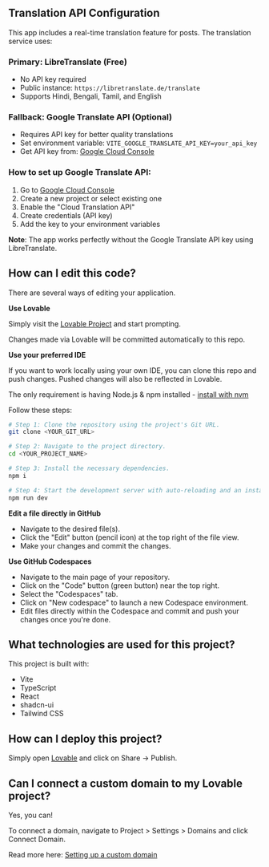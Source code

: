 

## Translation API Configuration

This app includes a real-time translation feature for posts. The translation service uses:

### Primary: LibreTranslate (Free)
- No API key required
- Public instance: `https://libretranslate.de/translate`
- Supports Hindi, Bengali, Tamil, and English

### Fallback: Google Translate API (Optional)
- Requires API key for better quality translations
- Set environment variable: `VITE_GOOGLE_TRANSLATE_API_KEY=your_api_key`
- Get API key from: [Google Cloud Console](https://console.cloud.google.com/apis/library/translate.googleapis.com)

### How to set up Google Translate API:
1. Go to [Google Cloud Console](https://console.cloud.google.com/)
2. Create a new project or select existing one
3. Enable the "Cloud Translation API"
4. Create credentials (API key)
5. Add the key to your environment variables

**Note**: The app works perfectly without the Google Translate API key using LibreTranslate.

## How can I edit this code?

There are several ways of editing your application.

**Use Lovable**

Simply visit the [Lovable Project](https://lovable.dev/projects/ebb29cfc-49d5-41c7-bb65-377f147935df) and start prompting.

Changes made via Lovable will be committed automatically to this repo.

**Use your preferred IDE**

If you want to work locally using your own IDE, you can clone this repo and push changes. Pushed changes will also be reflected in Lovable.

The only requirement is having Node.js & npm installed - [install with nvm](https://github.com/nvm-sh/nvm#installing-and-updating)

Follow these steps:

```sh
# Step 1: Clone the repository using the project's Git URL.
git clone <YOUR_GIT_URL>

# Step 2: Navigate to the project directory.
cd <YOUR_PROJECT_NAME>

# Step 3: Install the necessary dependencies.
npm i

# Step 4: Start the development server with auto-reloading and an instant preview.
npm run dev
```

**Edit a file directly in GitHub**

- Navigate to the desired file(s).
- Click the "Edit" button (pencil icon) at the top right of the file view.
- Make your changes and commit the changes.

**Use GitHub Codespaces**

- Navigate to the main page of your repository.
- Click on the "Code" button (green button) near the top right.
- Select the "Codespaces" tab.
- Click on "New codespace" to launch a new Codespace environment.
- Edit files directly within the Codespace and commit and push your changes once you're done.

## What technologies are used for this project?

This project is built with:

- Vite
- TypeScript
- React
- shadcn-ui
- Tailwind CSS

## How can I deploy this project?

Simply open [Lovable](https://lovable.dev/projects/ebb29cfc-49d5-41c7-bb65-377f147935df) and click on Share -> Publish.

## Can I connect a custom domain to my Lovable project?

Yes, you can!

To connect a domain, navigate to Project > Settings > Domains and click Connect Domain.

Read more here: [Setting up a custom domain](https://docs.lovable.dev/tips-tricks/custom-domain#step-by-step-guide)
